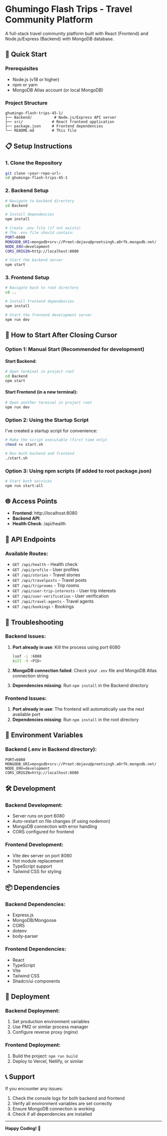 # Ghumingo Flash Trips - Travel Community Platform

A full-stack travel community platform built with React (Frontend) and Node.js/Express (Backend) with MongoDB database.

## 🚀 Quick Start

### Prerequisites
- Node.js (v18 or higher)
- npm or yarn
- MongoDB Atlas account (or local MongoDB)

### Project Structure
```
ghumingo-flash-trips-45-1/
├── Backend/          # Node.js/Express API server
├── src/             # React frontend application
├── package.json     # Frontend dependencies
└── README.md        # This file
```

## 📋 Setup Instructions

### 1. Clone the Repository
```bash
git clone <your-repo-url>
cd ghumingo-flash-trips-45-1
```

### 2. Backend Setup
```bash
# Navigate to backend directory
cd Backend

# Install dependencies
npm install

# Create .env file (if not exists)
# The .env file should contain:
PORT=6080
MONGODB_URI=mongodb+srv://Preet:dejavu@preetsingh.a0rfk.mongodb.net/
NODE_ENV=development
CORS_ORIGIN=http://localhost:8080

# Start the backend server
npm start
```

### 3. Frontend Setup
```bash
# Navigate back to root directory
cd ..

# Install frontend dependencies
npm install

# Start the frontend development server
npm run dev
```

## 🔄 How to Start After Closing Cursor

### Option 1: Manual Start (Recommended for development)

#### Start Backend:
```bash
# Open terminal in project root
cd Backend
npm start
```

#### Start Frontend (in a new terminal):
```bash
# Open another terminal in project root
npm run dev
```

### Option 2: Using the Startup Script

I've created a startup script for convenience:

```bash
# Make the script executable (first time only)
chmod +x start.sh

# Run both backend and frontend
./start.sh
```

### Option 3: Using npm scripts (if added to root package.json)

```bash
# Start both services
npm run start:all
```

## 🌐 Access Points

- **Frontend**: http://localhost:8080
- **Backend API**: 
- **Health Check**: /api/health

## 📡 API Endpoints

### Available Routes:
- `GET /api/health` - Health check
- `GET /api/profile` - User profiles
- `GET /api/stories` - Travel stories
- `GET /api/travelposts` - Travel posts
- `GET /api/triprooms` - Trip rooms
- `GET /api/user-trip-interests` - User trip interests
- `GET /api/user-verification` - User verification
- `GET /api/travel-agents` - Travel agents
- `GET /api/bookings` - Bookings

## 🔧 Troubleshooting

### Backend Issues:
1. **Port already in use**: Kill the process using port 6080
   ```bash
   lsof -i :6080
   kill -9 <PID>
   ```

2. **MongoDB connection failed**: Check your `.env` file and MongoDB Atlas connection string

3. **Dependencies missing**: Run `npm install` in the Backend directory

### Frontend Issues:
1. **Port already in use**: The frontend will automatically use the next available port
2. **Dependencies missing**: Run `npm install` in the root directory

## 📝 Environment Variables

### Backend (.env in Backend directory):
```env
PORT=6080
MONGODB_URI=mongodb+srv://Preet:dejavu@preetsingh.a0rfk.mongodb.net/
NODE_ENV=development
CORS_ORIGIN=http://localhost:8080
```

## 🛠️ Development

### Backend Development:
- Server runs on port 6080
- Auto-restart on file changes (if using nodemon)
- MongoDB connection with error handling
- CORS configured for frontend

### Frontend Development:
- Vite dev server on port 8080
- Hot module replacement
- TypeScript support
- Tailwind CSS for styling

## 📦 Dependencies

### Backend Dependencies:
- Express.js
- MongoDB/Mongoose
- CORS
- dotenv
- body-parser

### Frontend Dependencies:
- React
- TypeScript
- Vite
- Tailwind CSS
- Shadcn/ui components

## 🚀 Deployment

### Backend Deployment:
1. Set production environment variables
2. Use PM2 or similar process manager
3. Configure reverse proxy (nginx)

### Frontend Deployment:
1. Build the project: `npm run build`
2. Deploy to Vercel, Netlify, or similar

## 📞 Support

If you encounter any issues:
1. Check the console logs for both backend and frontend
2. Verify all environment variables are set correctly
3. Ensure MongoDB connection is working
4. Check if all dependencies are installed

---

**Happy Coding! 🎉**
